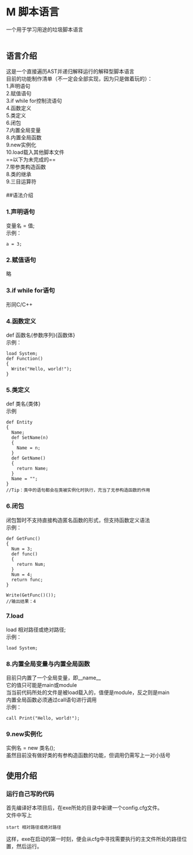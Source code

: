# M 脚本语言
一个用于学习用途的垃圾脚本语言<br />
<br />
## 语言介绍<br />
这是一个直接遍历AST并递归解释运行的解释型脚本语言<br />
目前的功能制作清单（不一定会全部实现，因为只是做着玩的）：<br />
1.声明语句<br />
2.赋值语句<br />
3.if while for控制流语句<br />
4.函数定义<br />
5.类定义<br />
6.闭包<br />
7.内置全局变量<br />
8.内置全局函数<br />
9.new实例化<br />
10.load载入其他脚本文件<br />
==以下为未完成的==<br />
7.带参类构造函数<br />
8.类的继承<br />
9.三目运算符<br />
<br />
##语法介绍
### 1.声明语句<br />
变量名 = 值;<br />
示例：<br />
```
a = 3;
```
### 2.赋值语句<br />
略
### 3.if while for语句<br />
形同C/C++
### 4.函数定义<br />
def 函数名(参数序列){函数体}<br />
示例：
```
load System;
def Function()
{
  Write("Hello, world!");
}
```
### 5.类定义<br />
def 类名{类体}<br />
示例
```
def Entity
{
  Name;
  def SetName(n)
  {
    Name = n;
  }
  def GetName()
  {
    return Name;
  }
  Name = "";
}
//Tip：类中的语句都会在类被实例化时执行，充当了无参构造函数的作用
```
### 6.闭包<br />
闭包暂时不支持直接构造匿名函数的形式，但支持函数定义语法<br />
示例：
```
def GetFunc()
{
  Num = 3;
  def func()
  {
    return Num;
  }
  Num = 4;
  return func;
}

Write(GetFunc()());
//输出结果：4
```
### 7.load<br />
load 相对路径或绝对路径;<br />
示例：
```
load System;
```
### 8.内置全局变量与内置全局函数<br />
目前只内置了一个全局变量，即__name__<br />
它的值只可能是main或module<br />
当当前代码所处的文件是被load载入的，值便是module，反之则是main<br />
内置全局函数必须通过call语句进行调用<br />
示例：
```
call Print("Hello, world!");
```
### 9.new实例化<br />
实例名 = new 类名();<br />
虽然目前没有做好类的有参构造函数的功能，但调用仍需写上一对小括号

## 使用介绍
### 运行自己写的代码<br />
首先编译好本项目后，在exe所处的目录中新建一个config.cfg文件。<br />
文件中写上
```
start 相对路径或绝对路径
```
这样，exe在启动的第一时刻，便会从cfg中寻找需要执行的主文件所处的路径位置，然后运行。<br />
